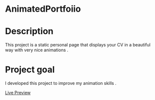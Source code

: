 # AnimatedPortfoiio
# Description
This project is a static personal page that displays your CV in a beautiful way with very nice animations .

# Project goal
I developed this project to improve my animation skills .


[Live Preview](https://jihado-i.github.io/AnimatedPortfoiio/)
